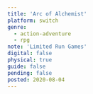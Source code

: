 ```yaml
---
title: 'Arc of Alchemist'
platform: switch
genre:
  - action-adventure
  - rpg
note: 'Limited Run Games'
digital: false
physical: true
guide: false
pending: false
posted: 2020-08-04
---
```


